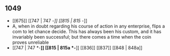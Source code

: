 ## 1049
- [[675]] [[747 | 747 -*]] [[815 | 815 -*]] 
- A, when in doubt regarding his course of action in any enterprise, flips a com to let chance decide. This has always been his custom, and it has invariably been successful; but there comes a time when the coin proves unreliable
- [[747 | 747 *-**]] [[815 | 815a *-**]] [[836]] [[837]] [[848 | 848a]] 

